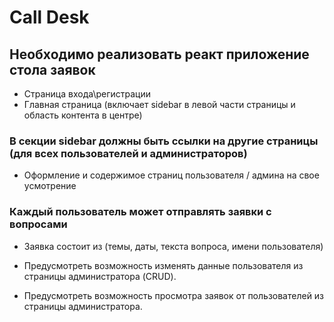 # Call Desk

## Необходимо реализовать реакт приложение стола заявок

- Страница входа\регистрации
- Главная страница (включает sidebar в левой части страницы и область контента в центре)

### В секции sidebar должны быть ссылки на другие страницы (для всех пользователей и администраторов)

- Оформление и содержимое страниц пользователя / админа на свое усмотрение

### Каждый пользователь может отправлять заявки с вопросами

- Заявка состоит из (темы, даты, текста вопроса, имени пользователя)

- Предусмотреть возможность изменять данные пользователя из страницы администратора (CRUD).

- Предусмотреть возможность просмотра заявок от пользователей из страницы администратора.
